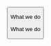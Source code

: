 <button ref={buttonRef} onMouseEnter={handleMouseEnter} onMouseLeave={handleMouseLeave} className="flex items-center justify-center w-max px-4 lg:h-10 md:h-14 h-10 relative group border border-white rounded-full overflow-hidden">
    <div className="relative h-8 text-center text-base md:text-2xl lg:text-base font-medium  z-10 overflow-hidden">
      <p ref={topTextRef} className="absolute lg:right-[32%] md:right-40 right-25 text-white">What we do</p>
      <p ref={bottomTextRef} className="absolute lg:right-[32%] md:right-40 right-25 ">What we do</p>
    </div>
    <div className="absolute left-0 bottom-[-100%] bg-white w-full  h-full rounded-[50%] group-hover:rounded-none group-hover:bottom-0 transition-all duration-450"></div>
</button>
